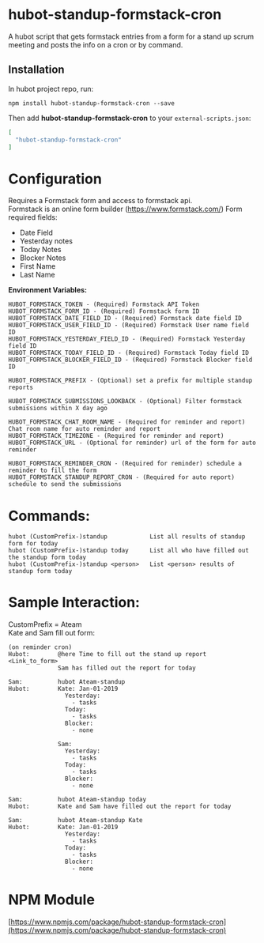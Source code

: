 # hubot-standup-formstack-cron

A hubot script that gets formstack entries from a form for a stand up scrum meeting and posts the info on a cron or by command.


## Installation

In hubot project repo, run:

```
npm install hubot-standup-formstack-cron --save
```

Then add **hubot-standup-formstack-cron** to your `external-scripts.json`:

```json
[
  "hubot-standup-formstack-cron"
]
```

# Configuration

Requires a Formstack form and access to formstack api.\
Formstack is an online form builder (https://www.formstack.com/)
  Form required fields:
  - Date Field
  - Yesterday notes
  - Today Notes
  - Blocker Notes
  - First Name
  - Last Name

**Environment Variables:**
```
HUBOT_FORMSTACK_TOKEN - (Required) Formstack API Token
HUBOT_FORMSTACK_FORM_ID - (Required) Formstack form ID
HUBOT_FORMSTACK_DATE_FIELD_ID - (Required) Formstack date field ID
HUBOT_FORMSTACK_USER_FIELD_ID - (Required) Formstack User name field ID
HUBOT_FORMSTACK_YESTERDAY_FIELD_ID - (Required) Formstack Yesterday field ID
HUBOT_FORMSTACK_TODAY_FIELD_ID - (Required) Formstack Today field ID
HUBOT_FORMSTACK_BLOCKER_FIELD_ID - (Required) Formstack Blocker field ID

HUBOT_FORMSTACK_PREFIX - (Optional) set a prefix for multiple standup reports

HUBOT_FORMSTACK_SUBMISSIONS_LOOKBACK - (Optional) Filter formstack submissions within X day ago

HUBOT_FORMSTACK_CHAT_ROOM_NAME - (Required for reminder and report) Chat room name for auto reminder and report
HUBOT_FORMSTACK_TIMEZONE - (Required for reminder and report)
HUBOT_FORMSTACK_URL - (Optional for reminder) url of the form for auto reminder

HUBOT_FORMSTACK_REMINDER_CRON - (Required for reminder) schedule a reminder to fill the form
HUBOT_FORMSTACK_STANDUP_REPORT_CRON - (Required for auto report) schedule to send the submissions
```

# Commands:
```
hubot (CustomPrefix-)standup            List all results of standup form for today
hubot (CustomPrefix-)standup today      List all who have filled out the standup form today
hubot (CustomPrefix-)standup <person>   List <person> results of standup form today
```

# Sample Interaction:


CustomPrefix = Ateam\
Kate and Sam fill out form:
```
(on reminder cron)
Hubot:        @here Time to fill out the stand up report <Link_to_form>
              Sam has filled out the report for today

Sam:          hubot Ateam-standup
Hubot:        Kate: Jan-01-2019
                Yesterday:
                  - tasks
                Today:
                  - tasks
                Blocker:
                  - none

              Sam:
                Yesterday:
                  - tasks
                Today:
                  - tasks
                Blocker:
                  - none

Sam:          hubot Ateam-standup today
Hubot:        Kate and Sam have filled out the report for today

Sam:          hubot Ateam-standup Kate
Hubot:        Kate: Jan-01-2019
                Yesterday:
                  - tasks
                Today:
                  - tasks
                Blocker:
                  - none

```

# NPM Module

[https://www.npmjs.com/package/hubot-standup-formstack-cron](https://www.npmjs.com/package/hubot-standup-formstack-cron)
